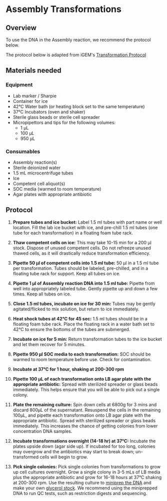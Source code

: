# Assembly Transformations

## Overview
To use the DNA in the Assembly reaction, we recommend the protocol below.

The protocol below is adapted from iGEM's [Transformation Protocol](https://parts.igem.org/Help:Protocols/Transformation)

## Materials needed
### Equipment
- Lab marker / Sharpie
- Container for ice
- 42°C Water bath (or heating block set to the same temperature)
- 37°C Incubators (oven and shaker)
- Sterile glass beads or sterile cell spreader
- Micropipettors and tips for the following volumes: 
    - 1 µL
    - 100 µL
    - 950 µL

### Consumables
- Assembly reaction(s)
- Sterile deionized water
- 1.5 mL microcentrifuge tubes
- Ice
- Competent cell aliquot(s)
- SOC media (warmed to room temperature)
- Agar plates with appropriate antibiotic

## Protocol

1. **Prepare tubes and ice bucket:** 
Label 1.5 ml tubes with part name or well location. 
Fill the lab ice bucket with ice, and pre-chill 1.5 ml tubes (one tube for each transformation) in a floating foam tube rack.

2. **Thaw competent cells on ice:** 
This may take 10-15 min for a 200 µl stock. Dispose of unused competent cells. 
Do not refreeze unused thawed cells, as it will drastically reduce transformation efficiency.

3. **Pipette 50 µl of competent cells into 1.5 ml tube:** 
50 µl in a 1.5 ml tube per transformation. 
Tubes should be labeled, pre-chilled, and in a floating tube rack for support. 
Keep all tubes on ice. 

4. **Pipette 1 µl of Assembly reaction DNA into 1.5 ml tube:** 
Pipette from well into appropriately labeled tube. 
Gently pipette up and down a few times. Keep all tubes on ice.

5. **Close 1.5 ml tubes, incubate on ice for 30 min:** 
Tubes may be gently agitated/flicked to mix solution, but return to ice immediately.

6. **Heat shock tubes at 42°C for 45 sec:** 
1.5 ml tubes should be in a floating foam tube rack. 
Place the floating rack in a water bath set to 42°C to ensure the bottoms of the tubes are submerged.

7. **Incubate on ice for 5 min:** 
Return transformation tubes to the ice bucket and let them recover for 5 minutes.

8. **Pipette 950 µl SOC media to each transformation:** 
SOC should be warmed to room temperature before use. Check for contamination.

9. **Incubate at 37°C for 1 hour, shaking at 200-300 rpm**

10. **Pipette 100 µL of each transformation onto LB agar plate with the appropriate antibiotic:** 
Spread with sterilized spreader or glass beads immediately. 
This helps ensure that you will be able to pick out a single colony.

11. **Plate the remaining culture:** 
Spin down cells at 6800g for 3 mins and discard 800µL of the supernatant. 
Resuspend the cells in the remaining 100µL, and pipette each transformation onto LB agar plate with the appropriate antibiotic. 
Spread with sterilized spreader or glass beads immediately. 
This increases the chance of getting colonies from lower concentration DNA samples.

12. **Incubate transformations overnight (14-18 hr) at 37°C:** 
Incubate the plates upside down (agar side up). 
If incubated for too long, colonies may overgrow and the antibiotics may start to break down; un-transformed cells will begin to grow.

13. **Pick single colonies:** 
Pick single colonies from transformations to grow up cell cultures overnight. 
Grow a single colony in 3-5 mLs of LB media plus the appropriate antibiotic and grow for 16-18 hours at 37°C shaking at 200-300 rpm. 
Use the resulting culture to [miniprep the DNA]() and make your own [glycerol stock](). 
We recommend using the miniprepped DNA to run QC tests, such as restriction digests and sequencing.
